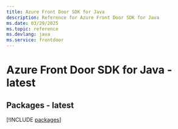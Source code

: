 ```yaml
---
title: Azure Front Door SDK for Java
description: Reference for Azure Front Door SDK for Java
ms.date: 03/29/2025
ms.topic: reference
ms.devlang: java
ms.service: frontdoor
---
```

# Azure Front Door SDK for Java - latest
## Packages - latest
[!INCLUDE [packages](front-door-index.md)]